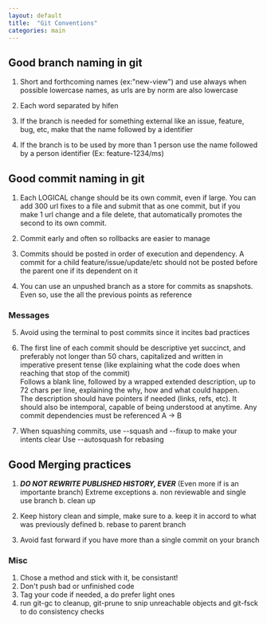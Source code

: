 ```yaml
---
layout: default
title:  "Git Conventions"
categories: main
---
```


## Good branch naming in git

1. Short and forthcoming names (ex:"new-view") and use always when possible lowercase names, as urls are by norm are also lowercase

2. Each word separated by hifen

3. If the branch is needed for something external like an issue, feature, bug, etc, make that the name followed by a identifier

4. If the branch is to be used by more than 1 person use the name followed by a person identifier (Ex: feature-1234/ms)


## Good commit naming in git

1. Each LOGICAL change should be its own commit, even if large. You can add 300 url fixes to a file and submit that as one commit, but if you make 1 url change and a file delete, that automatically promotes the second to its own commit.
	
2. Commit early and often so rollbacks are easier to manage

3. Commits should be posted in order of execution and dependency. A commit for a child feature/issue/update/etc should not be posted before the parent one if its dependent on it
	
4. You can use an unpushed branch as a store for commits as snapshots. Even so, use the all the previous points as reference
	
### Messages

5. Avoid using the terminal to post commits since it incites bad practices

6. The first line of each commit should be descriptive yet succinct, and preferably not longer than 50 chars, capitalized and written in imperative present tense (like explaining what the code does when reaching that stop of the commit)	
Follows a blank line, followed by a wrapped extended description, up to 72 chars per line, explaining the why, how and what could happen.	
The description should have pointers if needed (links, refs, etc). It should also be intemporal, capable of being understood at anytime. 
Any commit dependencies must be referenced A -> B

7. When squashing commits, use --squash and --fixup to make your intents clear
Use --autosquash for rebasing 
	
## Good Merging practices
1. **_DO NOT REWRITE PUBLISHED HISTORY, EVER_** (Even more if is an importante branch)
   Extreme exceptions
	a. non reviewable and single use branch
	b. clean up

2. Keep history clean and simple, make sure to
	a. keep it in accord to what was previously defined
	b. rebase to parent branch
	
3. Avoid fast forward if you have more than a single commit on your branch

### Misc
1. Chose a method and stick with it, be consistant!
2. Don't push bad or unfinished code
3. Tag your code if needed, a do prefer light ones
4. run git-gc to cleanup, git-prune to snip unreachable objects
	and git-fsck to do consistency checks
